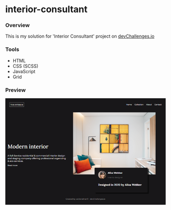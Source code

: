 # interior-consultant

### Overview

This is my solution for 'Interior Consultant' project on [devChallenges.io](https://devchallenges.io/challenges/Jymh2b2FyebRTUljkNcb)

### Tools

- HTML
- CSS (SCSS)
- JavaScript
- Grid

### Preview

![interior-consultant_prevew](https://github.com/varJonathanR/interior-consultant/blob/main/assets/interior-consultant_prevew.png)
